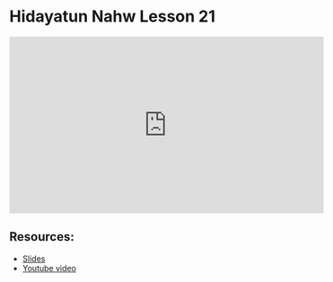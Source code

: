 # Hidayatun Nahw Lesson 21

<iframe width="560" height="315" src="https://www.youtube-nocookie.com/embed/IHj8N16G-1E?start=0" frameborder="0" allow="accelerometer; autoplay; encrypted-media; gyroscope; picture-in-picture" allowfullscreen="allowfullscreen"></iframe><BR>



## Resources:
- [Slides](https://github.com/arshare/resources_balagha_pdfs)
- [Youtube video](https://www.youtube.com/watch?v=IHj8N16G-1E&list=PLzn0qdi6JpdtdAyaM2yvvY1Yk9i4EpLHD&index=64)
